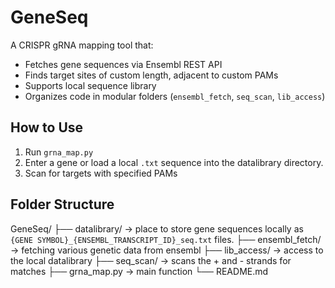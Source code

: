 # GeneSeq

A CRISPR gRNA mapping tool that:
- Fetches gene sequences via Ensembl REST API
- Finds target sites of custom length, adjacent to custom PAMs
- Supports local sequence library
- Organizes code in modular folders (`ensembl_fetch`, `seq_scan`, `lib_access`)

## How to Use
1. Run `grna_map.py`
2. Enter a gene or load a local `.txt` sequence into the datalibrary directory.
3. Scan for targets with specified PAMs

## Folder Structure
GeneSeq/
├── datalibrary/   -> place to store gene sequences locally as `{GENE SYMBOL}_{ENSEMBL_TRANSCRIPT_ID}_seq.txt` files.
├── ensembl_fetch/ -> fetching various genetic data from ensembl
├── lib_access/    -> access to the local datalibrary
├── seq_scan/      -> scans the + and - strands for matches
├── grna_map.py    -> main function
└── README.md
